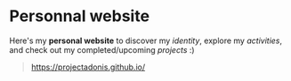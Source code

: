 # Personnal website

Here's my **personal website** to discover my *identity*, explore my *activities*, and check out my completed/upcoming *projects* :)

> https://projectadonis.github.io/
